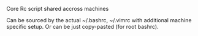 Core Rc script shared accross machines

Can be sourced by the actual ~/.bashrc, ~/.vimrc with additional machine specific setup.
Or can be just copy-pasted (for root bashrc).
